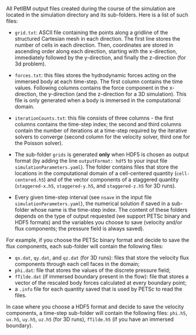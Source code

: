 All PetIBM output files created during the course of the simulation are located in the simulation directory and its sub-folders. Here is a list of such files:

* `grid.txt`: ASCII file containing the points along a gridline of the structured Cartesian mesh in each direction. The first line stores the number of cells in each direction. Then, coordinates are stored in ascending order along each direction, starting with the x-direction, immediately followed by the y-direction, and finally the z-direction (for 3d problem).

* `forces.txt`: this files stores the hydrodynamic forces acting on the immersed body at each time-step. The first column contains the time values. Following columns contains the force component in the x-direction, the y-direction (and the z-direction for a 3D simulation). This file is only generated when a body is immersed in the computational domain.

* `iterationCounts.txt`: this file consists of three columns - the first columns contains the time-step index; the second and third columns contain the number of iterations at a time-step required by the iterative solvers to converge (second column for the velocity solver, third one for the Poisson solver).

* The sub-folder `grids` is generated **only** when HDF5 is chosen as output format (by adding the line `outputFormat: hdf5` to your input file `simulationParameters.yaml`). The folder contains files that store the locations in the computational domain of a cell-centered quantity (`cell-centered.h5`) and of the vector components of a staggered quantity (`staggered-x.h5`, `staggered-y.h5`, and `staggered-z.h5` for 3D runs).

* Every given time-step interval (see `nsave` in the input file `simulationParameters.yaml`), the numerical solution if saved in a sub-folder whose name is the time-step index. The content of these folders depends on the type of output requested (we support PETSc binary and HDF5 formats) and the variables you choose to save (velocity and/or flux components; the pressure field is always saved).

For example, if you choose the PETSc binary format and decide to save the flux components, each sub-folder will contain the following files: 
  - `qx.dat`, `qy.dat`, and `qz.dat` (for 3D runs): files that store the velocity flux components through each cell faces in the domain;
  - `phi.dat`: file that stores the values of the discrete pressure field;
  - `fTilde.dat` (if immersed boundary present in the flow): file that stores a vector of the rescaled body forces calculated at every boundary point;
  - a `.info` file for each quantity saved that is used by PETSc to read the files.

In case where you choose a HDF5 format and decide to save the velocity components, a time-step sub-folder will contain the following files: `phi.h5`, `ux.h5`, `uy.h5`, `uz.h5` (for 3D runs), `fTilde.h5` (if you have an immersed boundary).